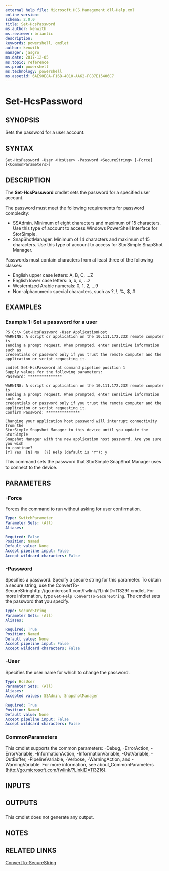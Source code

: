 ```yaml
---
external help file: Microsoft.HCS.Management.dll-Help.xml
online version: 
schema: 2.0.0
title: Set-HcsPassword
ms.author: kenwith
ms.reviewer: brianlic
description: 
keywords: powershell, cmdlet
author: kenwith
manager: jasgro
ms.date: 2017-12-05
ms.topic: reference
ms.prod: powershell
ms.technology: powershell
ms.assetid: 6AE90E8A-F16B-4010-AA62-FC87E15406C7
---
```


# Set-HcsPassword

## SYNOPSIS
Sets the password for a user account.

## SYNTAX

```
Set-HcsPassword -User <HcsUser> -Password <SecureString> [-Force] [<CommonParameters>]
```

## DESCRIPTION
The **Set-HcsPassword** cmdlet sets the password for a specified user account.

The password must meet the following requirements for password complexity: 

- SSAdmin.
Minimum of eight characters and maximum of 15 characters.
Use this type of account to access Windows PowerShell Interface for StorSimple. 
- SnapShotManager.
Minimum of 14 characters and maximum of 15 characters.
Use this type of account to access for StorSimple SnapShot Manager.

Passwords must contain characters from at least three of the following classes: 

- English upper case letters: A, B, C, ...Z 
- English lower case letters: a, b, c, ...z 
- Westernized Arabic numerals: 0, 1, 2, ...9 
- Non-alphanumeric special characters, such as ?, !, %, $, #

## EXAMPLES

### Example 1: Set a password for a user
```
PS C:\> Set-HcsPassword -User ApplicationHost
WARNING: A script or application on the 10.111.172.232 remote computer is 
sending a prompt request. When prompted, enter sensitive information such as 
credentials or password only if you trust the remote computer and the 
application or script requesting it.

cmdlet Set-HcsPassword at command pipeline position 1
Supply values for the following parameters:
Password: ***************

WARNING: A script or application on the 10.111.172.232 remote computer is 
sending a prompt request. When prompted, enter sensitive information such as 
credentials or password only if you trust the remote computer and the 
application or script requesting it.
Confirm Password: ***************

Changing your application host password will interrupt connectivity from the 
StorSimple Snapshot Manager to this device until you update the StorSimple 
Snapshot Manager with the new application host password. Are you sure you wish 
to continue?
[Y] Yes  [N] No  [?] Help (default is "Y"): y
```

This command sets the password that StorSimple SnapShot Manager uses to connect to the device.

## PARAMETERS

### -Force
Forces the command to run without asking for user confirmation.

```yaml
Type: SwitchParameter
Parameter Sets: (All)
Aliases: 

Required: False
Position: Named
Default value: None
Accept pipeline input: False
Accept wildcard characters: False
```

### -Password
Specifies a password.
Specify a secure string for this parameter.
To obtain a secure string, use the ConvertTo-SecureStringhttp://go.microsoft.com/fwlink/?LinkID=113291 cmdlet.
For more information, type `Get-Help ConvertTo-SecureString`.
The cmdlet sets the password that you specify.

```yaml
Type: SecureString
Parameter Sets: (All)
Aliases: 

Required: True
Position: Named
Default value: None
Accept pipeline input: False
Accept wildcard characters: False
```

### -User
Specifies the user name for which to change the password.

```yaml
Type: HcsUser
Parameter Sets: (All)
Aliases: 
Accepted values: SSAdmin, SnapshotManager

Required: True
Position: Named
Default value: None
Accept pipeline input: False
Accept wildcard characters: False
```

### CommonParameters
This cmdlet supports the common parameters: -Debug, -ErrorAction, -ErrorVariable, -InformationAction, -InformationVariable, -OutVariable, -OutBuffer, -PipelineVariable, -Verbose, -WarningAction, and -WarningVariable. For more information, see about_CommonParameters (http://go.microsoft.com/fwlink/?LinkID=113216).

## INPUTS

## OUTPUTS

###  
This cmdlet does not generate any output.

## NOTES

## RELATED LINKS

[ConvertTo-SecureString](http://go.microsoft.com/fwlink/?LinkID=113291)
